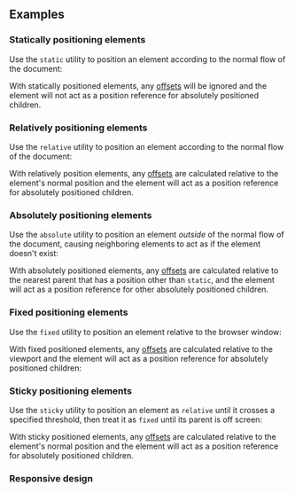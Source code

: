 ## Examples

### Statically positioning elements

Use the `static` utility to position an element according to the normal flow of the document:

With statically positioned elements, any [offsets](/docs/top-right-bottom-left) will be ignored and the element will not act as a position reference for absolutely positioned children.

### Relatively positioning elements

Use the `relative` utility to position an element according to the normal flow of the document:

With relatively position elements, any [offsets](/docs/top-right-bottom-left) are calculated relative to the element's normal position and the element will act as a position reference for absolutely positioned children.

### Absolutely positioning elements

Use the `absolute` utility to position an element _outside_ of the normal flow of the document, causing neighboring elements to act as if the element doesn't exist:

With absolutely positioned elements, any [offsets](/docs/top-right-bottom-left) are calculated relative to the nearest parent that has a position other than `static`, and the element will act as a position reference for other absolutely positioned children.

### Fixed positioning elements

Use the `fixed` utility to position an element relative to the browser window:

With fixed positioned elements, any [offsets](/docs/top-right-bottom-left) are calculated relative to the viewport and the element will act as a position reference for absolutely positioned children:

### Sticky positioning elements

Use the `sticky` utility to position an element as `relative` until it crosses a specified threshold, then treat it as `fixed` until its parent is off screen:

With sticky positioned elements, any [offsets](/docs/top-right-bottom-left) are calculated relative to the element's normal position and the element will act as a position reference for absolutely positioned children.

### Responsive design